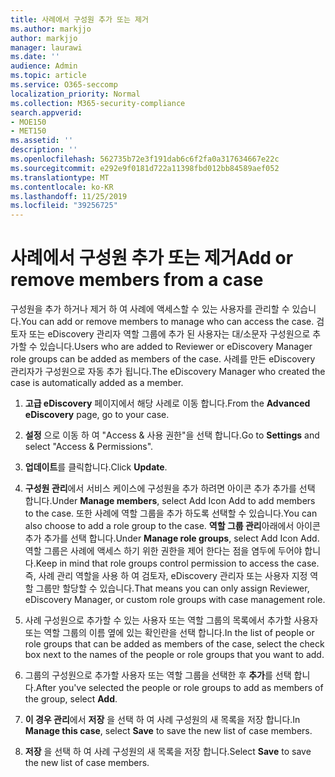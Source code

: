 ```yaml
---
title: 사례에서 구성원 추가 또는 제거
ms.author: markjjo
author: markjjo
manager: laurawi
ms.date: ''
audience: Admin
ms.topic: article
ms.service: O365-seccomp
localization_priority: Normal
ms.collection: M365-security-compliance
search.appverid:
- MOE150
- MET150
ms.assetid: ''
description: ''
ms.openlocfilehash: 562735b72e3f191dab6c6f2fa0a317634667e22c
ms.sourcegitcommit: e292e9f0181d722a11398fbd012bb84589aef052
ms.translationtype: MT
ms.contentlocale: ko-KR
ms.lasthandoff: 11/25/2019
ms.locfileid: "39256725"
---
```

# <a name="add-or-remove-members-from-a-case"></a><span data-ttu-id="840fe-102">사례에서 구성원 추가 또는 제거</span><span class="sxs-lookup"><span data-stu-id="840fe-102">Add or remove members from a case</span></span>

<span data-ttu-id="840fe-103">구성원을 추가 하거나 제거 하 여 사례에 액세스할 수 있는 사용자를 관리할 수 있습니다.</span><span class="sxs-lookup"><span data-stu-id="840fe-103">You can add or remove members to manage who can access the case.</span></span> <span data-ttu-id="840fe-104">검토자 또는 eDiscovery 관리자 역할 그룹에 추가 된 사용자는 대/소문자 구성원으로 추가할 수 있습니다.</span><span class="sxs-lookup"><span data-stu-id="840fe-104">Users who are added to Reviewer or eDiscovery Manager role groups can be added as members of the case.</span></span> <span data-ttu-id="840fe-105">사례를 만든 eDiscovery 관리자가 구성원으로 자동 추가 됩니다.</span><span class="sxs-lookup"><span data-stu-id="840fe-105">The eDiscovery Manager who created the case is automatically added as a member.</span></span>

1. <span data-ttu-id="840fe-106">**고급 eDiscovery** 페이지에서 해당 사례로 이동 합니다.</span><span class="sxs-lookup"><span data-stu-id="840fe-106">From the **Advanced eDiscovery** page, go to your case.</span></span>

2. <span data-ttu-id="840fe-107">**설정** 으로 이동 하 여 "Access & 사용 권한"을 선택 합니다.</span><span class="sxs-lookup"><span data-stu-id="840fe-107">Go to **Settings** and select "Access & Permissions".</span></span>

3. <span data-ttu-id="840fe-108">**업데이트**를 클릭합니다.</span><span class="sxs-lookup"><span data-stu-id="840fe-108">Click **Update**.</span></span>

4. <span data-ttu-id="840fe-109">**구성원 관리**에서 서비스 케이스에 구성원을 추가 하려면 아이콘 추가 추가를 선택 합니다.</span><span class="sxs-lookup"><span data-stu-id="840fe-109">Under **Manage members**, select Add Icon Add to add members to the case.</span></span> <span data-ttu-id="840fe-110">또한 사례에 역할 그룹을 추가 하도록 선택할 수 있습니다.</span><span class="sxs-lookup"><span data-stu-id="840fe-110">You can also choose to add a role group to the case.</span></span> <span data-ttu-id="840fe-111">**역할 그룹 관리**아래에서 아이콘 추가 추가를 선택 합니다.</span><span class="sxs-lookup"><span data-stu-id="840fe-111">Under **Manage role groups**, select Add Icon Add.</span></span>
    <span data-ttu-id="840fe-112">역할 그룹은 사례에 액세스 하기 위한 권한을 제어 한다는 점을 염두에 두어야 합니다.</span><span class="sxs-lookup"><span data-stu-id="840fe-112">Keep in mind that role groups control permission to access the case.</span></span> <span data-ttu-id="840fe-113">즉, 사례 관리 역할을 사용 하 여 검토자, eDiscovery 관리자 또는 사용자 지정 역할 그룹만 할당할 수 있습니다.</span><span class="sxs-lookup"><span data-stu-id="840fe-113">That means you can only assign Reviewer, eDiscovery Manager, or custom role groups with case management role.</span></span>

5. <span data-ttu-id="840fe-114">사례 구성원으로 추가할 수 있는 사용자 또는 역할 그룹의 목록에서 추가할 사용자 또는 역할 그룹의 이름 옆에 있는 확인란을 선택 합니다.</span><span class="sxs-lookup"><span data-stu-id="840fe-114">In the list of people or role groups that can be added as members of the case, select the check box next to the names of the people or role groups that you want to add.</span></span>

6. <span data-ttu-id="840fe-115">그룹의 구성원으로 추가할 사용자 또는 역할 그룹을 선택한 후 **추가**를 선택 합니다.</span><span class="sxs-lookup"><span data-stu-id="840fe-115">After you've selected the people or role groups to add as members of the group, select **Add**.</span></span>

7. <span data-ttu-id="840fe-116">**이 경우 관리**에서 **저장** 을 선택 하 여 사례 구성원의 새 목록을 저장 합니다.</span><span class="sxs-lookup"><span data-stu-id="840fe-116">In **Manage this case**, select **Save** to save the new list of case members.</span></span>

8. <span data-ttu-id="840fe-117">**저장** 을 선택 하 여 사례 구성원의 새 목록을 저장 합니다.</span><span class="sxs-lookup"><span data-stu-id="840fe-117">Select **Save** to save the new list of case members.</span></span>
